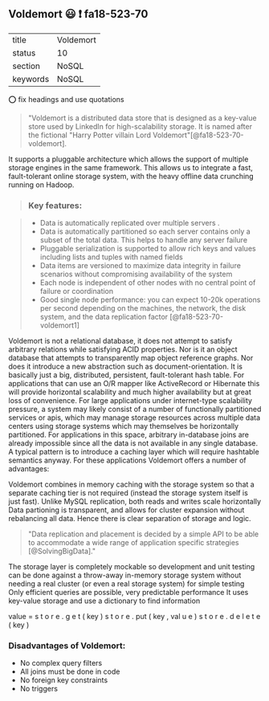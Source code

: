 ## Voldemort :smiley: :exclamation: fa18-523-70


|          |               |
| -------- | ------------- |
| title    | Voldemort     | 
| status   | 10            |
| section  | NoSQL         |
| keywords | NoSQL         |

:o: fix headings and use quotations

> "Voldemort is a distributed data store that is designed as a key-value store used by LinkedIn for high-scalability storage. It is named after the fictional "Harry Potter villain Lord Voldemort"[@fa18-523-70-voldemort]. 

It supports a pluggable architecture which allows the support of multiple storage engines in the same framework. This allows us to integrate a fast, fault-tolerant online storage system, with the heavy offline data crunching running on Hadoop.

> ### Key features:

> * Data is automatically replicated over multiple servers .
> * Data is automatically partitioned so each server contains only a subset of the total data. This helps to handle any server failure
> * Pluggable serialization is supported to allow rich keys and values including lists and tuples with named fields
> * Data items are versioned to maximize data integrity in failure scenarios without compromising availability of the system
> * Each node is independent of other nodes with no central point of failure or coordination
> * Good single node performance: you can expect 10-20k operations per second depending on the machines, the network, the disk system, and the data replication factor [@fa18-523-70-voldemort1]

Voldemort is not a relational database, it does not attempt to satisfy arbitrary relations while satisfying ACID properties. Nor is it an object database that attempts to transparently map object reference graphs. Nor does it introduce a new abstraction such as document-orientation. It is basically just a big, distributed, persistent, fault-tolerant hash table. For applications that can use an O/R mapper like ActiveRecord or Hibernate this will provide horizontal scalability and much higher availability but at great loss of convenience. For large applications under internet-type scalability pressure, a system may likely consist of a number of functionally partitioned services or apis, which may manage storage resources across multiple data centers using storage systems which may themselves be horizontally partitioned. For applications in this space, arbitrary in-database joins are already impossible since all the data is not available in any single database. A typical pattern is to introduce a caching layer which will require hashtable semantics anyway. For these applications Voldemort offers a number of advantages:

Voldemort combines in memory caching with the storage system so that a separate caching tier is not required (instead the storage system itself is just fast).
Unlike MySQL replication, both reads and writes scale horizontally
Data partioning is transparent, and allows for cluster expansion without rebalancing all data. Hence there is clear separation of storage and logic.

> "Data replication and placement is decided by a simple API to be able to accommodate a wide range of application specific strategies [@SolvingBigData]."

The storage layer is completely mockable so development and unit testing can be done against a throw-away in-memory storage system without needing a real cluster (or even a real storage system) for simple testing
Only efficient queries are possible, very predictable performance
It uses key-value storage and use a dictionary to find information

value = s t o r e . g e t ( key ) s t o r e . put ( key , val u e ) s t o r e . d e l e t e ( key )

###  Disadvantages of Voldemort:
* No complex query filters
* All joins must be done in code
* No foreign key constraints
* No triggers

